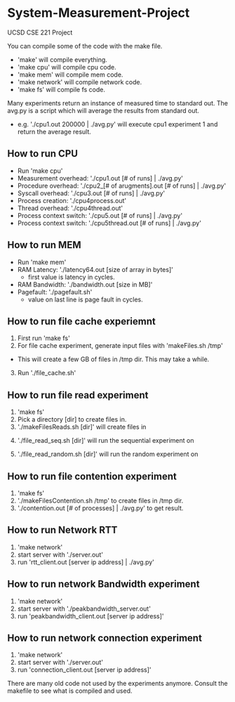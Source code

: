 System-Measurement-Project
==========================

UCSD CSE 221 Project

You can compile some of the code with the make file.
- 'make' will compile everything.
- 'make cpu' will compile cpu code.
- 'make mem' will compile mem code.
- 'make network' will compile network code.
- 'make fs' will compile fs code.

Many experiments return an instance of measured time to standard out.
The avg.py is a script which will average the results from standard out.
- e.g. './cpu1.out 200000 | ./avg.py' will execute cpu1 experiment 1 and return the average result.

How to run CPU
--------------
- Run 'make cpu'
- Measurement overhead: './cpu1.out [# of runs] | ./avg.py'
- Procedure overhead: './cpu2_[# of arugments].out [# of runs] | ./avg.py'
- Syscall overhead: './cpu3.out [# of runs] | ./avg.py'
- Process creation: './cpu4process.out'
- Thread overhead: './cpu4thread.out'
- Process context switch: './cpu5.out [# of runs] | ./avg.py'
- Process context switch: './cpu5thread.out [# of runs] | ./avg.py'

How to run MEM
--------------
- Run 'make mem'
- RAM Latency: './latency64.out [size of array in bytes]'
  - first value is latency in cycles.
- RAM Bandwidth: './bandwidth.out [size in MB]'
- Pagefault: './pagefault.sh'
  - value on last line is page fault in cycles.

How to run file cache experiemnt
---------------------
1. First run 'make fs'
2. For file cache experiment, generate input files with 'makeFiles.sh /tmp'
  - This will create a few GB of files in /tmp dir. This may take a while.
3. Run './file_cache.sh'

How to run file read experiment
-------------------------------
1. 'make fs'
2. Pick a directory [dir] to create files in.
3. './makeFilesReads.sh [dir]' will create files in <dir>
4. './file_read_seq.sh [dir]' will run the sequential experiment on <dir>
5. './file_read_random.sh [dir]' will run the random experiment on <dir>

How to run file contention experiment
-------------------------------------
1. 'make fs'
2. './makeFilesContention.sh /tmp' to create files in /tmp dir.
3. './contention.out [# of processes] | ./avg.py' to get result.

How to run Network RTT
----------------------
1. 'make network'
2. start server with './server.out'
3. run 'rtt_client.out [server ip address] | ./avg.py'

How to run network Bandwidth experiment
---------------------------------------
1. 'make network'
2. start server with './peakbandwidth_server.out'
3. run 'peakbandwidth_client.out [server ip address]'

How to run network connection experiment
----------------------------------------
1. 'make network'
2. start server with './server.out'
3. run 'connection_client.out [server ip address]'


There are many old code not used by the experiments anymore. Consult the makefile to see what is compiled and used.